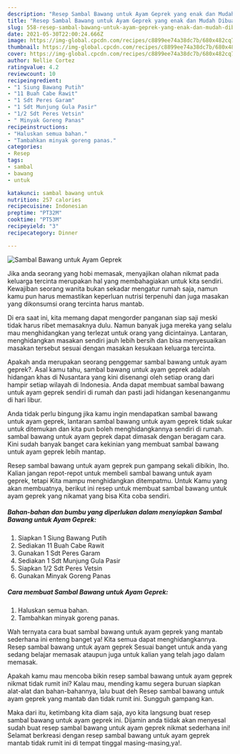 ```yaml
---
description: "Resep Sambal Bawang untuk Ayam Geprek yang enak dan Mudah Dibuat"
title: "Resep Sambal Bawang untuk Ayam Geprek yang enak dan Mudah Dibuat"
slug: 558-resep-sambal-bawang-untuk-ayam-geprek-yang-enak-dan-mudah-dibuat
date: 2021-05-30T22:00:24.666Z
image: https://img-global.cpcdn.com/recipes/c8899ee74a38dc7b/680x482cq70/sambal-bawang-untuk-ayam-geprek-foto-resep-utama.jpg
thumbnail: https://img-global.cpcdn.com/recipes/c8899ee74a38dc7b/680x482cq70/sambal-bawang-untuk-ayam-geprek-foto-resep-utama.jpg
cover: https://img-global.cpcdn.com/recipes/c8899ee74a38dc7b/680x482cq70/sambal-bawang-untuk-ayam-geprek-foto-resep-utama.jpg
author: Nellie Cortez
ratingvalue: 4.2
reviewcount: 10
recipeingredient:
- "1 Siung Bawang Putih"
- "11 Buah Cabe Rawit"
- "1 Sdt Peres Garam"
- "1 Sdt Munjung Gula Pasir"
- "1/2 Sdt Peres Vetsin"
- " Minyak Goreng Panas"
recipeinstructions:
- "Haluskan semua bahan."
- "Tambahkan minyak goreng panas."
categories:
- Resep
tags:
- sambal
- bawang
- untuk

katakunci: sambal bawang untuk 
nutrition: 257 calories
recipecuisine: Indonesian
preptime: "PT32M"
cooktime: "PT53M"
recipeyield: "3"
recipecategory: Dinner

---
```



![Sambal Bawang untuk Ayam Geprek](https://img-global.cpcdn.com/recipes/c8899ee74a38dc7b/680x482cq70/sambal-bawang-untuk-ayam-geprek-foto-resep-utama.jpg)

Jika anda seorang yang hobi memasak, menyajikan olahan nikmat pada keluarga tercinta merupakan hal yang membahagiakan untuk kita sendiri. Kewajiban seorang  wanita bukan sekadar mengatur rumah saja, namun kamu pun harus memastikan keperluan nutrisi terpenuhi dan juga masakan yang dikonsumsi orang tercinta harus mantab.

Di era  saat ini, kita memang dapat mengorder panganan siap saji meski tidak harus ribet memasaknya dulu. Namun banyak juga mereka yang selalu mau menghidangkan yang terlezat untuk orang yang dicintainya. Lantaran, menghidangkan masakan sendiri jauh lebih bersih dan bisa menyesuaikan masakan tersebut sesuai dengan masakan kesukaan keluarga tercinta. 



Apakah anda merupakan seorang penggemar sambal bawang untuk ayam geprek?. Asal kamu tahu, sambal bawang untuk ayam geprek adalah hidangan khas di Nusantara yang kini disenangi oleh setiap orang dari hampir setiap wilayah di Indonesia. Anda dapat membuat sambal bawang untuk ayam geprek sendiri di rumah dan pasti jadi hidangan kesenanganmu di hari libur.

Anda tidak perlu bingung jika kamu ingin mendapatkan sambal bawang untuk ayam geprek, lantaran sambal bawang untuk ayam geprek tidak sukar untuk ditemukan dan kita pun boleh menghidangkannya sendiri di rumah. sambal bawang untuk ayam geprek dapat dimasak dengan beragam cara. Kini sudah banyak banget cara kekinian yang membuat sambal bawang untuk ayam geprek lebih mantap.

Resep sambal bawang untuk ayam geprek pun gampang sekali dibikin, lho. Kalian jangan repot-repot untuk membeli sambal bawang untuk ayam geprek, tetapi Kita mampu menghidangkan ditempatmu. Untuk Kamu yang akan membuatnya, berikut ini resep untuk membuat sambal bawang untuk ayam geprek yang nikamat yang bisa Kita coba sendiri.

<!--inarticleads1-->

##### Bahan-bahan dan bumbu yang diperlukan dalam menyiapkan Sambal Bawang untuk Ayam Geprek:

1. Siapkan 1 Siung Bawang Putih
1. Sediakan 11 Buah Cabe Rawit
1. Gunakan 1 Sdt Peres Garam
1. Sediakan 1 Sdt Munjung Gula Pasir
1. Siapkan 1/2 Sdt Peres Vetsin
1. Gunakan  Minyak Goreng Panas




<!--inarticleads2-->

##### Cara membuat Sambal Bawang untuk Ayam Geprek:

1. Haluskan semua bahan.
1. Tambahkan minyak goreng panas.




Wah ternyata cara buat sambal bawang untuk ayam geprek yang mantab sederhana ini enteng banget ya! Kita semua dapat menghidangkannya. Resep sambal bawang untuk ayam geprek Sesuai banget untuk anda yang sedang belajar memasak ataupun juga untuk kalian yang telah jago dalam memasak.

Apakah kamu mau mencoba bikin resep sambal bawang untuk ayam geprek nikmat tidak rumit ini? Kalau mau, mending kamu segera buruan siapkan alat-alat dan bahan-bahannya, lalu buat deh Resep sambal bawang untuk ayam geprek yang mantab dan tidak rumit ini. Sungguh gampang kan. 

Maka dari itu, ketimbang kita diam saja, ayo kita langsung buat resep sambal bawang untuk ayam geprek ini. Dijamin anda tiidak akan menyesal sudah buat resep sambal bawang untuk ayam geprek nikmat sederhana ini! Selamat berkreasi dengan resep sambal bawang untuk ayam geprek mantab tidak rumit ini di tempat tinggal masing-masing,ya!.

